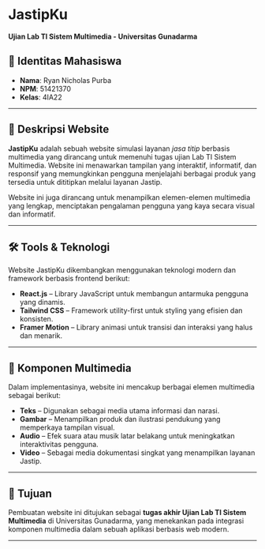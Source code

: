 # JastipKu  
**Ujian Lab TI Sistem Multimedia - Universitas Gunadarma**

## 👤 Identitas Mahasiswa
- **Nama**: Ryan Nicholas Purba  
- **NPM**: 51421370  
- **Kelas**: 4IA22

---

## 📌 Deskripsi Website

**JastipKu** adalah sebuah website simulasi layanan *jasa titip* berbasis multimedia yang dirancang untuk memenuhi tugas ujian Lab TI Sistem Multimedia. Website ini menawarkan tampilan yang interaktif, informatif, dan responsif yang memungkinkan pengguna menjelajahi berbagai produk yang tersedia untuk dititipkan melalui layanan Jastip.

Website ini juga dirancang untuk menampilkan elemen-elemen multimedia yang lengkap, menciptakan pengalaman pengguna yang kaya secara visual dan informatif.

---

## 🛠️ Tools & Teknologi

Website JastipKu dikembangkan menggunakan teknologi modern dan framework berbasis frontend berikut:

- **React.js** – Library JavaScript untuk membangun antarmuka pengguna yang dinamis.
- **Tailwind CSS** – Framework utility-first untuk styling yang efisien dan konsisten.
- **Framer Motion** – Library animasi untuk transisi dan interaksi yang halus dan menarik.

---

## 🎨 Komponen Multimedia

Dalam implementasinya, website ini mencakup berbagai elemen multimedia sebagai berikut:

- **Teks** – Digunakan sebagai media utama informasi dan narasi.
- **Gambar** – Menampilkan produk dan ilustrasi pendukung yang memperkaya tampilan visual.
- **Audio** – Efek suara atau musik latar belakang untuk meningkatkan interaktivitas pengguna.
- **Video** – Sebagai media dokumentasi singkat yang menampilkan layanan Jastip.

---

## 🎯 Tujuan

Pembuatan website ini ditujukan sebagai **tugas akhir Ujian Lab TI Sistem Multimedia** di Universitas Gunadarma, yang menekankan pada integrasi komponen multimedia dalam sebuah aplikasi berbasis web modern.

---
